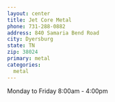 ```yaml
---
layout: center
title: Jet Core Metal
phone: 731-288-0882
address: 840 Samaria Bend Road
city: Dyersburg
state: TN
zip: 38024
primary: metal
categories:
  metal
---
```


Monday to Friday 8:00am - 4:00pm
